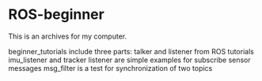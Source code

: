 # ROS-beginner
This is an archives for my computer.

beginner_tutorials include three parts:
talker and listener from ROS tutorials
imu_listener and tracker listener are simple examples for subscribe sensor messages
msg_filter is a test for synchronization of two topics



